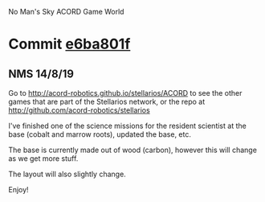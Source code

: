 No Man's Sky ACORD Game World

# Commit [e6ba801f](https://gitlab.com/acord-robotics/robodev/s2rd/commit/8d8a70e0fd190dbcc45f30f86ddb06f457784755)
## NMS 14/8/19

Go to  http://acord-robotics.github.io/stellarios/ACORD to see the other games  that are part of the Stellarios network, or the repo at  http://github.com/acord-robotics/stellarios

I've finished one  of the science missions for the resident scientist at the base (cobalt  and marrow roots), updated the base, etc.

The base is currently made out of wood (carbon), however this will change as we get more stuff.

The layout will also slightly change.

Enjoy!
